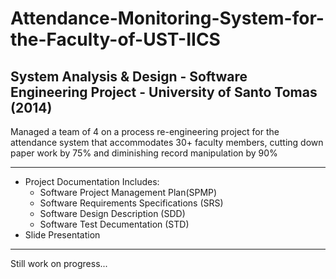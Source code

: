 # Attendance-Monitoring-System-for-the-Faculty-of-UST-IICS 
## System Analysis & Design - Software Engineering Project - University of Santo Tomas (2014)
Managed a team of 4 on a process re-engineering project for the attendance system that accommodates 30+ faculty members, cutting down paper work by 75% and diminishing record manipulation by 90%

---
* Project Documentation Includes:
  * Software Project Management Plan(SPMP)
  * Software Requirements Specifications (SRS)
  * Software Design Description (SDD)
  * Software Test Decumentation (STD)
* Slide Presentation
---
Still work on progress...
